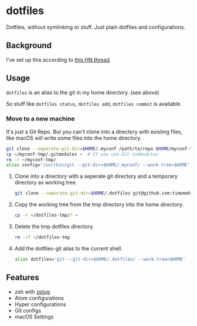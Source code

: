 # dotfiles

Dotfiles, without symlinking or stuff. Just plain dotfiles and configurations.

## Background

I've set up this according to [this HN thread](https://news.ycombinator.com/item?id=11071754).

## Usage

`dotfiles` is an alias to the git in my home directory. (see above)

So stuff like `dotfiles status`, `dotfiles add`, `dotfiles commit` is available.

### Move to a new machine

It's just a Git Repo. But you can't clone into a directory with existing files, like macOS will write some files into the home directory.

```sh
git clone --separate-git-dir=$HOME/.myconf /path/to/repo $HOME/myconf-tmp
cp ~/myconf-tmp/.gitmodules ~  # If you use Git submodules
rm -r ~/myconf-tmp/
alias config='/usr/bin/git --git-dir=$HOME/.myconf/ --work-tree=$HOME'
```

1. Clone into a directory with a seperate git directory and a temporary directory as working tree.
   ```sh
   git clone --separate-git-dir=$HOME/.dotfiles git@github.com:timomeh/dotfiles.git $HOME/dotfiles-tmp
   ```

2. Copy the working tree from the tmp directory into the home directory.
   ```sh
   cp -r ~/dotfiles-tmp/* ~
   ```

3. Delete the tmp dotfiles directory.
   ```sh
   rm -rf ~/dotfiles-tmp
   ```

4. Add the dotfiles-git alias to the current shell.  
   ```sh
   alias dotfiles='git --git-dir=$HOME/.dotfiles/ --work-tree=$HOME'
   ```


## Features

- zsh with [zplug](https://github.com/zplug/zplug)
- Atom configurations
- Hyper configurations
- Git configs
- macOS Settings
